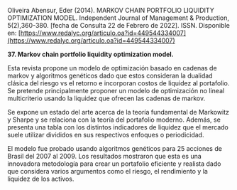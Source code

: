 Oliveira Abensur, Eder (2014). MARKOV CHAIN PORTFOLIO LIQUIDITY OPTIMIZATION MODEL. Independent Journal of Management & Production, 5(2),360-380. [fecha de Consulta 22 de Febrero de 2022]. ISSN. Disponible en: [https://www.redalyc.org/articulo.oa?id=449544334007](https://www.redalyc.org/articulo.oa?id=449544334007)           

**37. Markov chain portfolio liquidity optimization model.**

Esta revista propone un modelo de optimización basado en cadenas de markov y algoritmos genéticos dado que estos consideran la dualidad clásica del riesgo vs el retorno e incorporan costos de liquidez al portafolio. Se pretende principalmente proponer un modelo de optimización no lineal multicriterio usando la liquidez que ofrecen las cadenas de markov.

Se expone un estado del arte acerca de la teoría fundamental de Markowitz y Sharpe y se relaciona con la teoría del portafolio moderno. Además, se presenta una tabla con los distintos indicadores de liquidez que el mercado suele utilizar divididos en sus respectivos enfoques o periodicidad.

El modelo fue probado usando algoritmos genéticos para 25 acciones de Brasil del 2007 al 2009. Los resultados mostraron que esta es una innovadora metodología para crear un portafolio eficiente y realista dado que considera varios argumentos como el riesgo, el rendimiento y la liquidez de los activos.

